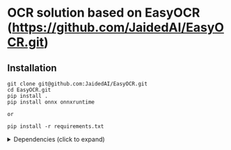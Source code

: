 # OCR solution based on EasyOCR (https://github.com/JaidedAI/EasyOCR.git)

## Installation

```
git clone git@github.com:JaidedAI/EasyOCR.git
cd EasyOCR.git
pip install .
pip install onnx onnxruntime

or

pip install -r requirements.txt
```

<details>
  <summary> Dependencies (click to expand) </summary>

  ## Dependencies
  - easyocr

</details>